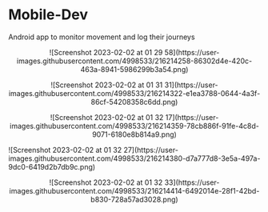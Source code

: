 # Mobile-Dev
Android app to monitor movement and log their journeys

<p align="center" >
![Screenshot 2023-02-02 at 01 29 58](https://user-images.githubusercontent.com/4998533/216214258-86302d4e-420c-463a-8941-5986299b3a54.png)
</p>

<p align="center" >
![Screenshot 2023-02-02 at 01 31 31](https://user-images.githubusercontent.com/4998533/216214322-e1ea3788-0644-4a3f-86cf-54208358c6dd.png)
</p>

<p align="center" >
![Screenshot 2023-02-02 at 01 32 17](https://user-images.githubusercontent.com/4998533/216214359-78cb886f-91fe-4c8d-9071-6180e8b814a9.png)
</p>
![Screenshot 2023-02-02 at 01 32 27](https://user-images.githubusercontent.com/4998533/216214380-d7a777d8-3e5a-497a-9dc0-6419d2b7db9c.png)

<p align="center" >
![Screenshot 2023-02-02 at 01 32 33](https://user-images.githubusercontent.com/4998533/216214414-6492014e-28f1-42bd-b830-728a57ad3028.png)
</p>
